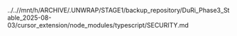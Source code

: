 ../..//mnt/h/ARCHIVE/.UNWRAP/STAGE1/backup_repository/DuRi_Phase3_Stable_2025-08-03/cursor_extension/node_modules/typescript/SECURITY.md
